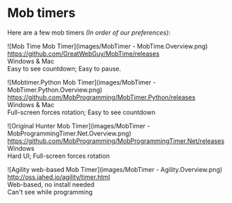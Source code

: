 # Mob timers
Here are a few mob timers *(In order of our preferences)*:

![Mob Time Mob Timer](images/MobTimer - MobTime.Overview.png)
https://github.com/GreatWebGuy/MobTime/releases  
Windows & Mac  
Easy to see countdown; Easy to pause.

![Mobtimer.Python Mob Timer](images/MobTimer - MobTimer.Python.Overview.png)
https://github.com/MobProgramming/MobTimer.Python/releases  
Windows & Mac  
Full-screen forces rotation; Easy to see countdown

![Original Hunter Mob Timer](images/MobTimer - MobProgrammingTimer.Net.Overview.png)
https://github.com/MobProgramming/MobProgrammingTimer.Net/releases  
Windows  
Hard UI; Full-screen forces rotation

![Agility web-based Mob Timer](images/MobTimer - Agility.Overview.png)
http://oss.jahed.io/agility/timer.html  
Web-based, no install needed  
Can't see while programming
